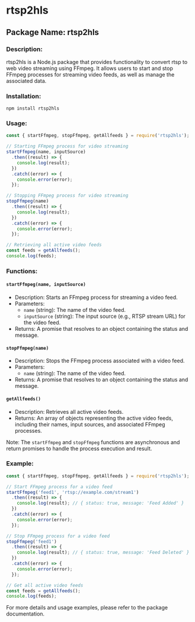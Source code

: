 # rtsp2hls
## Package Name: rtsp2hls

### Description:
rtsp2hls is a Node.js package that provides functionality to convert rtsp to web  video streaming using FFmpeg. It allows users to start and stop FFmpeg processes for streaming video feeds, as well as manage the associated data.

### Installation:
```
npm install rtsp2hls
```

### Usage:
```javascript
const { startFfmpeg, stopFfmpeg, getAllfeeds } = require('rtsp2hls');

// Starting FFmpeg process for video streaming
startFfmpeg(name, inputSource)
  .then((result) => {
    console.log(result);
  })
  .catch((error) => {
    console.error(error);
  });

// Stopping FFmpeg process for video streaming
stopFfmpeg(name)
  .then((result) => {
    console.log(result);
  })
  .catch((error) => {
    console.error(error);
  });

// Retrieving all active video feeds
const feeds = getAllfeeds();
console.log(feeds);
```

### Functions:

#### `startFfmpeg(name, inputSource)`
- Description: Starts an FFmpeg process for streaming a video feed.
- Parameters:
  - `name` (string): The name of the video feed.
  - `inputSource` (string): The input source (e.g., RTSP stream URL) for the video feed.
- Returns: A promise that resolves to an object containing the status and message.

#### `stopFfmpeg(name)`
- Description: Stops the FFmpeg process associated with a video feed.
- Parameters:
  - `name` (string): The name of the video feed.
- Returns: A promise that resolves to an object containing the status and message.

#### `getAllfeeds()`
- Description: Retrieves all active video feeds.
- Returns: An array of objects representing the active video feeds, including their names, input sources, and associated FFmpeg processes.

Note: The `startFfmpeg` and `stopFfmpeg` functions are asynchronous and return promises to handle the process execution and result.

### Example:
```javascript
const { startFfmpeg, stopFfmpeg, getAllfeeds } = require('rtsp2hls');

// Start FFmpeg process for a video feed
startFfmpeg('feed1', 'rtsp://example.com/stream1')
  .then((result) => {
    console.log(result); // { status: true, message: 'Feed Added' }
  })
  .catch((error) => {
    console.error(error);
  });

// Stop FFmpeg process for a video feed
stopFfmpeg('feed1')
  .then((result) => {
    console.log(result); // { status: true, message: 'Feed Deleted' }
  })
  .catch((error) => {
    console.error(error);
  });

// Get all active video feeds
const feeds = getAllfeeds();
console.log(feeds);
```

For more details and usage examples, please refer to the package documentation.